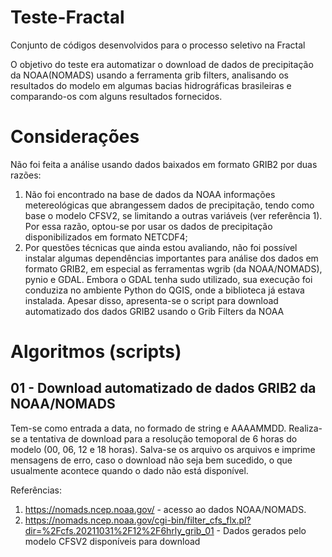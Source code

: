 # Teste-Fractal
Conjunto de códigos desenvolvidos para o processo seletivo na Fractal

O objetivo do teste era automatizar o download de dados de precipitação da NOAA(NOMADS) usando a ferramenta grib filters, analisando os resultados do modelo em algumas bacias hidrográficas brasileiras e comparando-os com alguns resultados fornecidos.

# Considerações
Não foi feita a análise usando dados baixados em formato GRIB2 por duas razões:
1. Não foi encontrado na base de dados da NOAA informações metereológicas que abrangessem dados de precipitação, tendo como base o modelo CFSV2, se limitando a outras variáveis (ver referência 1). Por essa razão, optou-se por usar os dados de precipitação disponibilizados em formato NETCDF4;
2. Por questões técnicas que ainda estou avaliando, não foi possível instalar algumas dependências importantes para análise dos dados em formato GRIB2, em especial as ferramentas wgrib (da NOAA/NOMADS), pynio e GDAL. Embora o GDAL tenha sudo utilizado, sua execução foi conduziza no ambiente Python do QGIS, onde a biblioteca já estava instalada.
Apesar disso, apresenta-se o script para download automatizado dos dados GRIB2 usando o Grib Filters da NOAA

# Algoritmos (scripts)
## 01 - Download automatizado de dados GRIB2 da NOAA/NOMADS
Tem-se como entrada a data, no formado de string e AAAAMMDD. Realiza-se a tentativa de download para a resolução temoporal de 6 horas do modelo (00, 06, 12 e 18 horas). Salva-se os arquivo os arquivos e imprime mensagens de erro, caso o download não seja bem sucedido, o que usualmente acontece quando o dado não está disponível.


Referências:
1. https://nomads.ncep.noaa.gov/ - acesso ao dados NOAA/NOMADS.
2. https://nomads.ncep.noaa.gov/cgi-bin/filter_cfs_flx.pl?dir=%2Fcfs.20211031%2F12%2F6hrly_grib_01 - Dados gerados pelo modelo CFSV2 disponíveis para download
